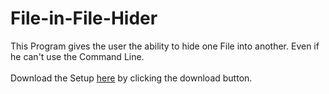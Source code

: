 # File-in-File-Hider
This Program gives the user the ability to hide one File into another. Even if he can't use the Command Line. <br/>
<br/>
Download the Setup [here](https://github.com/Lolle2000la/File-in-File-Hider/blob/master/File%20in%20File%20Hider%20Setup.msi) by clicking the download button.
